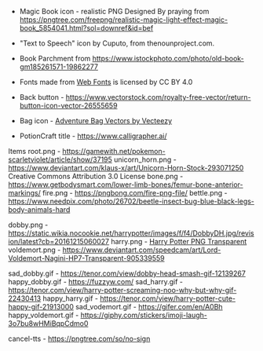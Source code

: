- Magic Book icon - realistic PNG Designed By praying from https://pngtree.com/freepng/realistic-magic-light-effect-magic-book_5854041.html?sol=downref&id=bef
- "Text to Speech" icon by Cuputo, from thenounproject.com.
- Book Parchment from https://www.istockphoto.com/photo/old-book-gm185261571-19862277 
- <div>Fonts made from <a href="http://www.onlinewebfonts.com">Web Fonts</a> is licensed by CC BY 4.0</div>
- Back button - https://www.vectorstock.com/royalty-free-vector/return-button-icon-vector-26555659
- Bag icon - <a href="https://www.vecteezy.com/free-vector/adventure-bag">Adventure Bag Vectors by Vecteezy</a>

- PotionCraft title - https://www.calligrapher.ai/ 


Items
root.png - https://gamewith.net/pokemon-scarletviolet/article/show/37195
unicorn_horn.png - https://www.deviantart.com/klaus-x/art/Unicorn-Horn-Stock-293071250 Creative Commons Attribution 3.0 License
bone.png - https://www.getbodysmart.com/lower-limb-bones/femur-bone-anterior-markings/ 
fire.png - https://pngbong.com/fire-png-file/
bettle.png - https://www.needpix.com/photo/26702/beetle-insect-bug-blue-black-legs-body-animals-hard

dobby.png - https://static.wikia.nocookie.net/harrypotter/images/f/f4/DobbyDH.jpg/revision/latest?cb=20161215060027 
harry.png - <a href=https://www.pngmart.com/image/130932 target="_blank">Harry Potter PNG Transparent</a>
voldemort.png - https://www.deviantart.com/speedcam/art/Lord-Voldemort-Nagini-HP7-Transparent-905339559

sad_dobby.gif - https://tenor.com/view/dobby-head-smash-gif-12139267
happy_dobby.gif - https://fuzzyw.com/
sad_harry.gif - https://tenor.com/view/harry-potter-screaming-noo-why-but-why-gif-22430413
happy_harry.gif - https://tenor.com/view/harry-potter-cute-happy-gif-21913000
sad_vodemort.gif - https://gifer.com/en/A0Bh
happy_voldemort.gif - https://giphy.com/stickers/imoji-laugh-3o7bu8wHMiBqpCdmo0

cancel-tts - https://pngtree.com/so/no-sign